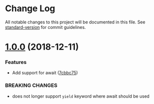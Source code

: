 # Change Log

All notable changes to this project will be documented in this file. See [standard-version](https://github.com/conventional-changelog/standard-version) for commit guidelines.

<a name="1.0.0"></a>
# [1.0.0](https://github.com/nopnop/replico/compare/v0.1.2...v1.0.0) (2018-12-11)


### Features

* Add support for await ([7cbbc75](https://github.com/nopnop/replico/commit/7cbbc75))


### BREAKING CHANGES

* does not longer support `yield` keyword where await should
be used

